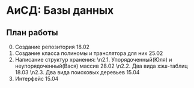 # АиСД: Базы данных


## План работы

0. Создание репозитория 18.02
1. Создание класса полиномы и транслятора для них 25.02
2. Написание структур хранения:
 \n2.1. Упорядоченный(Юля) и неупорядоченный(Вася) массив 28.02
 \n2.2. Два вида хэш-таблиц 18.03
 \n2.3. Два вида поисковых деревьев 15.04
3. Интерфейс 15.04
